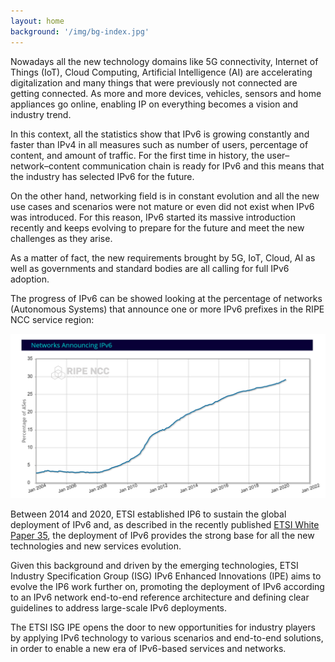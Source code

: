 ```yaml
---
layout: home
background: '/img/bg-index.jpg'
---
```


Nowadays all the new technology domains like 5G connectivity, Internet of Things (IoT), Cloud Computing, Artificial Intelligence (AI) are accelerating digitalization and many things that were previously not connected are getting connected. As more and more devices, vehicles, sensors and home appliances go online, enabling IP on everything becomes a vision and industry trend.

In this context, all the statistics show that IPv6 is growing constantly and faster than IPv4 in all measures such as number of users, percentage of content, and amount of traffic. For the first time in history, the user–network–content communication chain is ready for IPv6 and this means that the industry has selected IPv6 for the future.

On the other hand, networking field is in constant evolution and all the new use cases and scenarios were not mature or even did not exist when IPv6 was introduced. For this reason, IPv6 started its massive introduction recently and keeps evolving to prepare for the future and meet the new challenges as they arise.

As a matter of fact, the new requirements brought by 5G, IoT, Cloud, AI as well as governments and standard bodies are all calling for full IPv6 adoption.

The progress of IPv6 can be showed looking at the percentage of networks (Autonomous Systems) that announce one or more IPv6 prefixes in the RIPE NCC service region:

<p align="center">
  <img style="max-width:100%" src="./img/IPE_graphic.png">
</p>

Between 2014 and 2020, ETSI established IP6 to sustain the global deployment of IPv6 and, as described in the recently published [ETSI White Paper 35](https://www.etsi.org/images/files/ETSIWhitePapers/etsi_WP35_IPv6_Best_Practices_Benefits_Transition_Challenges_and_the_Way_Forward.pdf), the deployment of IPv6 provides the strong base for all the new technologies and new services evolution.

Given this background and driven by the emerging technologies, ETSI Industry Specification Group (ISG) IPv6 Enhanced Innovations (IPE) aims to evolve the IP6 work further on, promoting the deployment of IPv6 according to an IPv6 network end-to-end reference architecture and defining clear guidelines to address large-scale IPv6 deployments. 

The ETSI ISG IPE opens the door to new opportunities for industry players by applying IPv6 technology to various scenarios and end-to-end solutions, in order to enable a new era of IPv6-based services and networks.